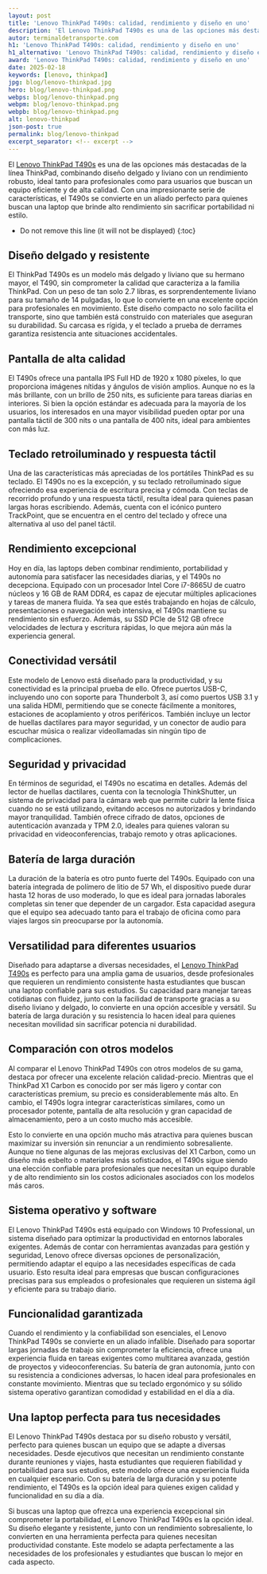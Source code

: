 ```yaml
---
layout: post
title: 'Lenovo ThinkPad T490s: calidad, rendimiento y diseño en uno'
description: 'El Lenovo ThinkPad T490s es una de las opciones más destacadas de la línea ThinkPad, combinando diseño delgado y liviano con un rendimiento robusto, ideal tanto para profesionales como para usuarios que buscan un equipo eficiente y de alta calidad'
autor: terminaldetransporte.com
h1: 'Lenovo ThinkPad T490s: calidad, rendimiento y diseño en uno'
h1_alternativo: 'Lenovo ThinkPad T490s: calidad, rendimiento y diseño en uno'
award: 'Lenovo ThinkPad T490s: calidad, rendimiento y diseño en uno'
date: 2025-02-18
keywords: [lenovo, thinkpad]
jpg: blog/lenovo-thinkpad.jpg
hero: blog/lenovo-thinkpad.png
webps: blog/lenovo-thinkpad.png
webpm: blog/lenovo-thinkpad.png
webpb: blog/lenovo-thinkpad.png
alt: lenovo-thinkpad
json-post: true
permalink: blog/lenovo-thinkpad
excerpt_separator: <!-- excerpt -->
---
```

El [Lenovo ThinkPad T490s](https://listado.mercadolibre.com.co/thinkpad-t490s) es una de las opciones más destacadas de la línea ThinkPad, combinando diseño delgado y liviano con un rendimiento robusto, ideal tanto para profesionales como para usuarios que buscan un equipo eficiente y de alta calidad. Con una impresionante serie de características, el T490s se convierte en un aliado perfecto para quienes buscan una laptop que brinde alto rendimiento sin sacrificar portabilidad ni estilo.
<!-- excerpt -->

* Do not remove this line (it will not be displayed)
{:toc}

## Diseño delgado y resistente

El ThinkPad T490s es un modelo más delgado y liviano que su hermano mayor, el T490, sin comprometer la calidad que caracteriza a la familia ThinkPad. Con un peso de tan solo 2.7 libras, es sorprendentemente liviano para su tamaño de 14 pulgadas, lo que lo convierte en una excelente opción para profesionales en movimiento. Este diseño compacto no solo facilita el transporte, sino que también está construido con materiales que aseguran su durabilidad. Su carcasa es rígida, y el teclado a prueba de derrames garantiza resistencia ante situaciones accidentales.

## Pantalla de alta calidad

El T490s ofrece una pantalla IPS Full HD de 1920 x 1080 píxeles, lo que proporciona imágenes nítidas y ángulos de visión amplios. Aunque no es la más brillante, con un brillo de 250 nits, es suficiente para tareas diarias en interiores. Si bien la opción estándar es adecuada para la mayoría de los usuarios, los interesados en una mayor visibilidad pueden optar por una pantalla táctil de 300 nits o una pantalla de 400 nits, ideal para ambientes con más luz.

## Teclado retroiluminado y respuesta táctil

Una de las características más apreciadas de los portátiles ThinkPad es su teclado. El T490s no es la excepción, y su teclado retroiluminado sigue ofreciendo esa experiencia de escritura precisa y cómoda. Con teclas de recorrido profundo y una respuesta táctil, resulta ideal para quienes pasan largas horas escribiendo. Además, cuenta con el icónico puntero TrackPoint, que se encuentra en el centro del teclado y ofrece una alternativa al uso del panel táctil.

## Rendimiento excepcional

Hoy en día, las laptops deben combinar rendimiento, portabilidad y autonomía para satisfacer las necesidades diarias, y el T490s no decepciona. Equipado con un procesador Intel Core i7-8665U de cuatro núcleos y 16 GB de RAM DDR4, es capaz de ejecutar múltiples aplicaciones y tareas de manera fluida. Ya sea que estés trabajando en hojas de cálculo, presentaciones o navegación web intensiva, el T490s mantiene su rendimiento sin esfuerzo. Además, su SSD PCIe de 512 GB ofrece velocidades de lectura y escritura rápidas, lo que mejora aún más la experiencia general.

## Conectividad versátil

Este modelo de Lenovo está diseñado para la productividad, y su conectividad es la principal prueba de ello. Ofrece puertos USB-C, incluyendo uno con soporte para Thunderbolt 3, así como puertos USB 3.1 y una salida HDMI, permitiendo que se conecte fácilmente a monitores, estaciones de acoplamiento y otros periféricos. También incluye un lector de huellas dactilares para mayor seguridad, y un conector de audio para escuchar música o realizar videollamadas sin ningún tipo de complicaciones.

## Seguridad y privacidad

En términos de seguridad, el T490s no escatima en detalles. Además del lector de huellas dactilares, cuenta con la tecnología ThinkShutter, un sistema de privacidad para la cámara web que permite cubrir la lente física cuando no se está utilizando, evitando accesos no autorizados y brindando mayor tranquilidad. También ofrece cifrado de datos, opciones de autenticación avanzada y TPM 2.0, ideales para quienes valoran su privacidad en videoconferencias, trabajo remoto y otras aplicaciones.

## Batería de larga duración

La duración de la batería es otro punto fuerte del T490s. Equipado con una batería integrada de polímero de litio de 57 Wh, el dispositivo puede durar hasta 12 horas de uso moderado, lo que es ideal para jornadas laborales completas sin tener que depender de un cargador. Esta capacidad asegura que el equipo sea adecuado tanto para el trabajo de oficina como para viajes largos sin preocuparse por la autonomía.

## Versatilidad para diferentes usuarios

Diseñado para adaptarse a diversas necesidades, el [Lenovo ThinkPad T490s](https://listado.mercadolibre.com.co/thinkpad-t490s) es perfecto para una amplia gama de usuarios, desde profesionales que requieren un rendimiento consistente hasta estudiantes que buscan una laptop confiable para sus estudios. Su capacidad para manejar tareas cotidianas con fluidez, junto con la facilidad de transporte gracias a su diseño liviano y delgado, lo convierte en una opción accesible y versátil. Su batería de larga duración y su resistencia lo hacen ideal para quienes necesitan movilidad sin sacrificar potencia ni durabilidad.

## Comparación con otros modelos

Al comparar el Lenovo ThinkPad T490s con otros modelos de su gama, destaca por ofrecer una excelente relación calidad-precio. Mientras que el ThinkPad X1 Carbon es conocido por ser más ligero y contar con características premium, su precio es considerablemente más alto. En cambio, el T490s logra integrar características similares, como un procesador potente, pantalla de alta resolución y gran capacidad de almacenamiento, pero a un costo mucho más accesible.

Esto lo convierte en una opción mucho más atractiva para quienes buscan maximizar su inversión sin renunciar a un rendimiento sobresaliente. Aunque no tiene algunas de las mejoras exclusivas del X1 Carbon, como un diseño más esbelto o materiales más sofisticados, el T490s sigue siendo una elección confiable para profesionales que necesitan un equipo durable y de alto rendimiento sin los costos adicionales asociados con los modelos más caros.

## Sistema operativo y software

El Lenovo ThinkPad T490s está equipado con Windows 10 Professional, un sistema diseñado para optimizar la productividad en entornos laborales exigentes. Además de contar con herramientas avanzadas para gestión y seguridad, Lenovo ofrece diversas opciones de personalización, permitiendo adaptar el equipo a las necesidades específicas de cada usuario. Esto resulta ideal para empresas que buscan configuraciones precisas para sus empleados o profesionales que requieren un sistema ágil y eficiente para su trabajo diario.

## Funcionalidad garantizada

Cuando el rendimiento y la confiabilidad son esenciales, el Lenovo ThinkPad T490s se convierte en un aliado infalible. Diseñado para soportar largas jornadas de trabajo sin comprometer la eficiencia, ofrece una experiencia fluida en tareas exigentes como multitarea avanzada, gestión de proyectos y videoconferencias. Su batería de gran autonomía, junto con su resistencia a condiciones adversas, lo hacen ideal para profesionales en constante movimiento. Mientras que su teclado ergonómico y su sólido sistema operativo garantizan comodidad y estabilidad en el día a día.

## Una laptop perfecta para tus necesidades

El Lenovo ThinkPad T490s destaca por su diseño robusto y versátil, perfecto para quienes buscan un equipo que se adapte a diversas necesidades. Desde ejecutivos que necesitan un rendimiento constante durante reuniones y viajes, hasta estudiantes que requieren fiabilidad y portabilidad para sus estudios, este modelo ofrece una experiencia fluida en cualquier escenario. Con su batería de larga duración y su potente rendimiento, el T490s es la opción ideal para quienes exigen calidad y funcionalidad en su día a día.

Si buscas una laptop que ofrezca una experiencia excepcional sin comprometer la portabilidad, el Lenovo ThinkPad T490s es la opción ideal. Su diseño elegante y resistente, junto con un rendimiento sobresaliente, lo convierten en una herramienta perfecta para quienes necesitan productividad constante. Este modelo se adapta perfectamente a las necesidades de los profesionales y estudiantes que buscan lo mejor en cada aspecto.
